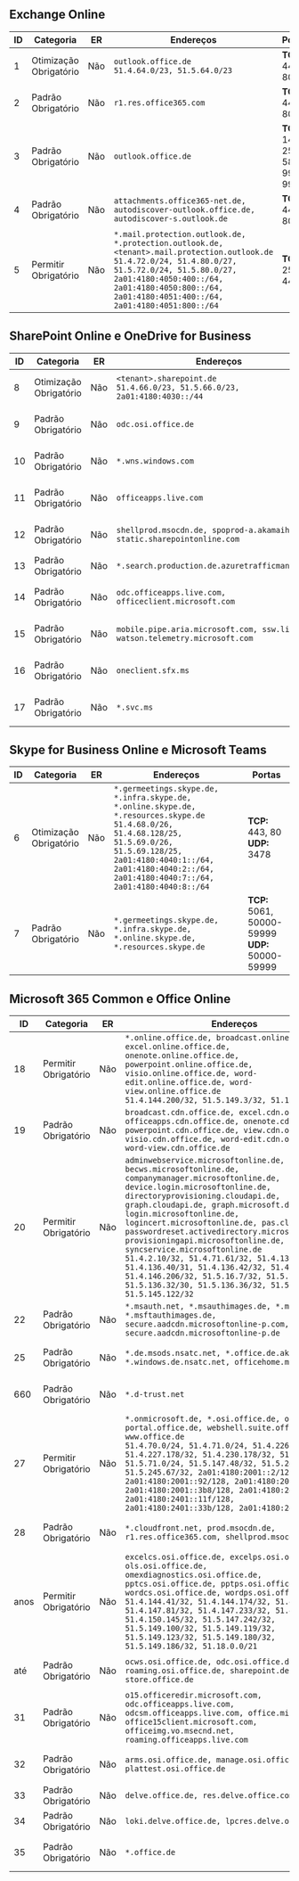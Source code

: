 <!--THIS FILE IS AUTOMATICALLY GENERATED. MANUAL CHANGES WILL BE OVERWRITTEN.-->
<!--Please contact the Office 365 Endpoints team with any questions.-->
<!--Germany endpoints version 2020022800-->
<!--File generated 2020-02-28 11:00:14.7243-->

## <a name="exchange-online"></a>Exchange Online

ID | Categoria | ER | Endereços | Portas
-- | -------------------- | -- | ------------------------------------------------------------------------------------------------------------------------------------------------------------------------------------------------------------------------------------------------------------ | -------------------------------
1 | Otimização<BR>Obrigatório | Não | `outlook.office.de`<BR>`51.4.64.0/23, 51.5.64.0/23` | **TCP:** 443, 80
2 | Padrão<BR>Obrigatório | Não | `r1.res.office365.com` | **TCP:** 443, 80
3 | Padrão<BR>Obrigatório | Não | `outlook.office.de` | **TCP:** 143, 25, 587, 993, 995
4 | Padrão<BR>Obrigatório | Não | `attachments.office365-net.de, autodiscover-outlook.office.de, autodiscover-s.outlook.de` | **TCP:** 443, 80
5 | Permitir<BR>Obrigatório | Não | `*.mail.protection.outlook.de, *.protection.outlook.de, <tenant>.mail.protection.outlook.de`<BR>`51.4.72.0/24, 51.4.80.0/27, 51.5.72.0/24, 51.5.80.0/27, 2a01:4180:4050:400::/64, 2a01:4180:4050:800::/64, 2a01:4180:4051:400::/64, 2a01:4180:4051:800::/64` | **TCP:** 25, 443

## <a name="sharepoint-online-and-onedrive-for-business"></a>SharePoint Online e OneDrive for Business

ID | Categoria | ER | Endereços | Portas
-- | -------------------- | -- | ------------------------------------------------------------------------------ | ----------------
8 | Otimização<BR>Obrigatório | Não | `<tenant>.sharepoint.de`<BR>`51.4.66.0/23, 51.5.66.0/23, 2a01:4180:4030::/44` | **TCP:** 443, 80
9 | Padrão<BR>Obrigatório | Não | `odc.osi.office.de` | **TCP:** 443, 80
10 | Padrão<BR>Obrigatório | Não | `*.wns.windows.com` | **TCP:** 443, 80
11 | Padrão<BR>Obrigatório | Não | `officeapps.live.com` | **TCP:** 443, 80
12 | Padrão<BR>Obrigatório | Não | `shellprod.msocdn.de, spoprod-a.akamaihd.net, static.sharepointonline.com` | **TCP:** 443, 80
13 | Padrão<BR>Obrigatório | Não | `*.search.production.de.azuretrafficmanager.de` | **TCP:** 443
14 | Padrão<BR>Obrigatório | Não | `odc.officeapps.live.com, officeclient.microsoft.com` | **TCP:** 443, 80
15 | Padrão<BR>Obrigatório | Não | `mobile.pipe.aria.microsoft.com, ssw.live.com, watson.telemetry.microsoft.com` | **TCP:** 443, 80
16 | Padrão<BR>Obrigatório | Não | `oneclient.sfx.ms` | **TCP:** 443, 80
17 | Padrão<BR>Obrigatório | Não | `*.svc.ms` | **TCP:** 443, 80

## <a name="skype-for-business-online-and-microsoft-teams"></a>Skype for Business Online e Microsoft Teams

ID | Categoria | ER | Endereços | Portas
-- | -------------------- | -- | ----------------------------------------------------------------------------------------------------------------------------------------------------------------------------------------------------------------------------------------------- | --------------------------------------------------
6 | Otimização<BR>Obrigatório | Não | `*.germeetings.skype.de, *.infra.skype.de, *.online.skype.de, *.resources.skype.de`<BR>`51.4.68.0/26, 51.4.68.128/25, 51.5.69.0/26, 51.5.69.128/25, 2a01:4180:4040:1::/64, 2a01:4180:4040:2::/64, 2a01:4180:4040:7::/64, 2a01:4180:4040:8::/64` | **TCP:** 443, 80<BR>**UDP:** 3478
7 | Padrão<BR>Obrigatório | Não | `*.germeetings.skype.de, *.infra.skype.de, *.online.skype.de, *.resources.skype.de` | **TCP:** 5061, 50000-59999<BR>**UDP:** 50000-59999

## <a name="microsoft-365-common-and-office-online"></a>Microsoft 365 Common e Office Online

ID | Categoria | ER | Endereços | Portas
-- | ------------------- | -- | -------------------------------------------------------------------------------------------------------------------------------------------------------------------------------------------------------------------------------------------------------------------------------------------------------------------------------------------------------------------------------------------------------------------------------------------------------------------------------------------------------------------------------------------------------------------------------------------------------------------------- | ----------------
18 | Permitir<BR>Obrigatório | Não | `*.online.office.de, broadcast.online.office.de, excel.online.office.de, onenote.online.office.de, powerpoint.online.office.de, visio.online.office.de, word-edit.online.office.de, word-view.online.office.de`<BR>`51.4.144.200/32, 51.5.149.3/32, 51.18.16.0/23` | **TCP:** 443
19 | Padrão<BR>Obrigatório | Não | `broadcast.cdn.office.de, excel.cdn.office.de, officeapps.cdn.office.de, onenote.cdn.office.de, powerpoint.cdn.office.de, view.cdn.office.de, visio.cdn.office.de, word-edit.cdn.office.de, word-view.cdn.office.de` | **TCP:** 443
20 | Permitir<BR>Obrigatório | Não | `adminwebservice.microsoftonline.de, becws.microsoftonline.de, companymanager.microsoftonline.de, device.login.microsoftonline.de, directoryprovisioning.cloudapi.de, graph.cloudapi.de, graph.microsoft.de, login.microsoftonline.de, logincert.microsoftonline.de, pas.cloudapi.de, passwordreset.activedirectory.microsoftazure.de, provisioningapi.microsoftonline.de, syncservice.microsoftonline.de`<BR>`51.4.2.10/32, 51.4.71.61/32, 51.4.136.38/31, 51.4.136.40/31, 51.4.136.42/32, 51.4.146.38/32, 51.4.146.206/32, 51.5.16.7/32, 51.5.71.22/32, 51.5.136.32/30, 51.5.136.36/32, 51.5.145.29/32, 51.5.145.122/32` | **TCP:** 443, 80
22 | Padrão<BR>Obrigatório | Não | `*.msauth.net, *.msauthimages.de, *.msftauth.net, *.msftauthimages.de, secure.aadcdn.microsoftonline-p.com, secure.aadcdn.microsoftonline-p.de` | **TCP:** 443, 80
25 | Padrão<BR>Obrigatório | Não | `*.de.msods.nsatc.net, *.office.de.akadns.net, *.windows.de.nsatc.net, officehome.msocdn.de` | **TCP:** 443, 80
660 | Padrão<BR>Obrigatório | Não | `*.d-trust.net` | **TCP:** 443, 80
27 | Permitir<BR>Obrigatório | Não | `*.onmicrosoft.de, *.osi.office.de, office.de, portal.office.de, webshell.suite.office.de, www.office.de`<BR>`51.4.70.0/24, 51.4.71.0/24, 51.4.226.115/32, 51.4.227.178/32, 51.4.230.178/32, 51.5.70.0/24, 51.5.71.0/24, 51.5.147.48/32, 51.5.242.163/32, 51.5.245.67/32, 2a01:4180:2001::2/128, 2a01:4180:2001::92/128, 2a01:4180:2001::234/128, 2a01:4180:2001::3b8/128, 2a01:4180:2401::5/128, 2a01:4180:2401::11f/128, 2a01:4180:2401::33b/128, 2a01:4180:2401::55b/128` | **TCP:** 443, 80
28 | Padrão<BR>Obrigatório | Não | `*.cloudfront.net, prod.msocdn.de, r1.res.office365.com, shellprod.msocdn.de` | **TCP:** 443, 80
anos | Permitir<BR>Obrigatório | Não | `excelcs.osi.office.de, excelps.osi.office.de, ols.osi.office.de, omexdiagnostics.osi.office.de, pptcs.osi.office.de, pptps.osi.office.de, wordcs.osi.office.de, wordps.osi.office.de`<BR>`51.4.144.41/32, 51.4.144.174/32, 51.4.145.38/32, 51.4.147.81/32, 51.4.147.233/32, 51.4.148.12/32, 51.4.150.145/32, 51.5.147.242/32, 51.5.149.100/32, 51.5.149.119/32, 51.5.149.123/32, 51.5.149.180/32, 51.5.149.186/32, 51.18.0.0/21` | **TCP:** 443, 80
até | Padrão<BR>Obrigatório | Não | `ocws.osi.office.de, odc.osi.office.de, roaming.osi.office.de, sharepoint.de, store.office.de` | **TCP:** 443, 80
31 | Padrão<BR>Obrigatório | Não | `o15.officeredir.microsoft.com, odc.officeapps.live.com, odcsm.officeapps.live.com, office.microsoft.com, office15client.microsoft.com, officeimg.vo.msecnd.net, roaming.officeapps.live.com` | **TCP:** 443, 80
32 | Padrão<BR>Obrigatório | Não | `arms.osi.office.de, manage.osi.office.de, plattest.osi.office.de` | **TCP:** 443, 80
33 | Padrão<BR>Obrigatório | Não | `delve.office.de, res.delve.office.com` | **TCP:** 443
34 | Padrão<BR>Obrigatório | Não | `loki.delve.office.de, lpcres.delve.office.com` | **TCP:** 443
35 | Padrão<BR>Obrigatório | Não | `*.office.de` | **TCP:** 443, 80
